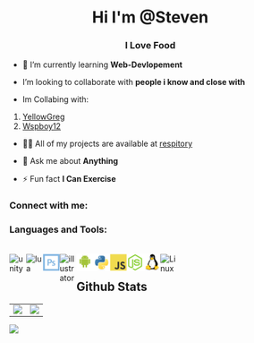 <h1 align="center">Hi I'm @Steven</h1>
<h3 align="center">I Love Food</h3>

- 🌱 I’m currently learning **Web-Devlopement**

- I’m looking to collaborate with **people i know and close with**

- Im Collabing with:
1. [YellowGreg](https://github.com/YellowGreg)
2. [Wspboy12](https://github.com/Wspboy12)


- 👨‍💻 All of my projects are available at [respitory](https://github.com/StevenK-293?tab=repositories)

- 💬 Ask me about **Anything**

- ⚡ Fun fact **I Can Exercise**

<h3 align="left">Connect with me:</h3>
<p align="left">
</p>

<h3 align="left">Languages and Tools:</h3>
<br/>

<img align="left" alt="unity" width="30px" src="https://www.vectorlogo.zone/logos/unity3d/unity3d-icon.svg"/> 
<img align="left" alt="lua" width="30px" src="https://user-images.githubusercontent.com/116656099/199559918-bf1278cd-4de2-4a66-9b4c-3ba470ed46cb.svg"/>
<img align="left" alt="photoshop" width="30px" src="https://raw.githubusercontent.com/devicons/devicon/master/icons/photoshop/photoshop-line.svg" alt="photoshop"/>
<img align="left" alt="illustrator" width="30px" src="https://www.vectorlogo.zone/logos/adobe_illustrator/adobe_illustrator-icon.svg" alt="illustrator"/>
<img align="left" alt="android" width="30px" src="https://raw.githubusercontent.com/devicons/devicon/master/icons/android/android-original-wordmark.svg" alt="android"/>
<img align="left" alt="Python" width="30px" src="https://github.com/devicons/devicon/blob/master/icons/python/python-original.svg"/>
<img align="left" alt="Javascript" width="30px" src="https://github.com/devicons/devicon/blob/master/icons/javascript/javascript-original.svg"/>
<img align="left" alt="nodejs" width="30px" src="https://github.com/devicons/devicon/blob/master/icons/nodejs/nodejs-original.svg"/>
<img align="left" alt="Linux" width="30px" src="https://raw.githubusercontent.com/devicons/devicon/1119b9f84c0290e0f0b38982099a2bd027a48bf1/icons/linux/linux-original.svg"/>
<img align="left" alt="Linux" width="30px" src="https://user-images.githubusercontent.com/116656099/199559918-bf1278cd-4de2-4a66-9b4c-3ba470ed46cb.svg"/>

<br>


## Github Stats
<table><tr><td valign="top" width="50%">

<img src="https://github-readme-stats.vercel.app/api?username=StevenK-293&show_icons=true&count_private=true&hide_border=true" align="left" style="width: 100%" />

</td><td valign="top" width="50%">

<img src="https://github-readme-stats.vercel.app/api/top-langs/?username=StevenK-293&hide_border=true&layout=compact&hide=rescript" align="left" style="width: 100%"/>

</td></tr></table>

![](https://komarev.com/ghpvc/?username=StevenK-293&style=plastic)
